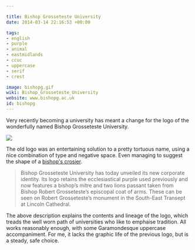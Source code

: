 ```yaml
---

title: Bishop Grosseteste University
date: 2014-03-14 22:16:53 +00:00

tags:
- english
- purple
- animal
- eastmidlands
- ccuc
- uppercase
- serif
- crest

image: bishopg.gif
wiki: Bishop_Grosseteste_University
website: www.bishopg.ac.uk
id: bishopg
---
```


Very recently becoming a university has meant a change for the logo of the wonderfully named Bishop Grosseteste University.

![](images/bishop_grosseteste_old.gif)


The old logo was an entertaining solution to a pretty tortuous name, using a nice combination of type and negative space. Even managing to suggest the shape of a [bishop's crosier](http://en.wikipedia.org/wiki/Crosier).

> Bishop Grosseteste University has today unveiled its new corporate identity. Its logo retains the ecclesiastical purple used previously and now features a bishop’s mitre and two lions passant taken from Bishop Robert Grosseteste’s episcopal coat of arms. These can be seen on Robert Grosseteste’s monument in the South-East Transept at Lincoln Cathedral.

The above description explains the contents and lineage of the logo, which treads the well worn path of universities who like to emphaise tradition. All works reasonably enough, with some Garamondesque uppercase accompaniment. For me, it lacks the graphic life of the previous logo, but is a steady, safe choice.
